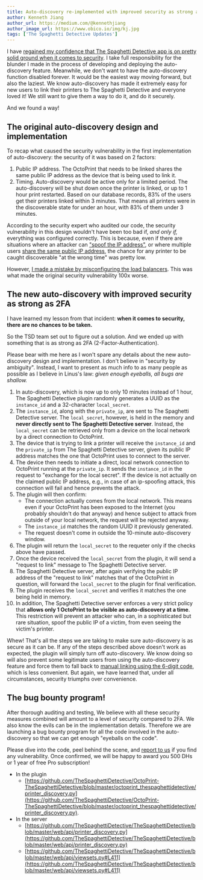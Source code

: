 ```yaml
---
title: Auto-discovery re-implemented with improved security as strong as 2FA
author: Kenneth Jiang
author_url: https://medium.com/@kennethjiang
author_image_url: https://www.obico.io/img/kj.jpg
tags: ['The Spaghetti Detective Updates']
---
```


I have [regained my confidence that The Spaghetti Detective app is on pretty solid ground when it comes to security](/blog/2021/09/11/security-incident-update). I take full responsibility for the blunder I made in the process of developing and deploying the auto-discovery feature. Meanwhile, we don't want to have the auto-discovery function disabled forever. It would be the easiest way moving forward, but also the laziest. We know auto-discovery has made it extremely easy for new users to link their printers to The Spaghetti Detective and everyone loved it! We still want to give them a way to do it, and do it securely.

And we found a way!

## The original auto-discovery design and implementation

<!-- truncate -->

To recap what caused the security vulnerability in the first implementation of auto-discovery: the security of it was based on 2 factors:

1. Public IP address. The OctoPrint that needs to be linked shares the same public IP address as the device that is being used to link it.
2. Timing. Auto-discovery would be active only for a limited period. The auto-discovery will be shut down once the printer is linked, or up to 1 hour print restarted. Based on our database records, 83% of the users get their printers linked within 3 minutes. That means all printers were in the discoverable state for under an hour, with 83% of them under 3 minutes.

According to the security expert who audited our code, the security vulnerability in this design wouldn't have been too bad if, *and only if,* everything was configured correctly. This is because, even if there are situations where an attacker can ["spoof the IP address"](https://www.kaspersky.com/resource-center/threats/ip-spoofing), or where multiple users [share the same public IP address](https://en.wikipedia.org/wiki/Carrier-grade_NAT), the chance for any printer to be caught discoverable "at the wrong time" was pretty low.

However, [I made a mistake by misconfiguring the load balancers](/blog/2021/08/19/what-happened-last-night#the-technical-details). This was what made the original security vulnerability 100x worse.

## The new auto-discovery with improved security as strong as 2FA

I have learned my lesson from that incident: **when it comes to security, there are no chances to be taken.**

So the TSD team set out to figure out a solution. And we ended up with something that is as strong as 2FA (2-Factor-Authentication).

Please bear with me here as I won't spare any details about the new auto-discovery design and implementation. I don't believe in "security by ambiguity". Instead, I want to present as much info to as many people as possible as I believe in Linus's law: *given enough eyeballs, all bugs are shallow.*

1. In auto-discovery, which is now up to only 10 minutes instead of 1 hour, The Spaghetti Detective plugin randomly generates a UUID as the `instance_id` and a 32-character `local_secret`.
1. The `instance_id`, along with the `private_ip`, are sent to The Spaghetti Detective server. The `local_secret`, however, is held in the memory and **never directly sent to The Spaghetti Detective server**. Instead, the `local_secret` can be retrieved only from a device on the local network by a direct connection to OctoPrint.
1. The device that is trying to link a printer will receive the `instance_id` and the `private_ip` from The Spaghetti Detective server, given its public IP address matches the one that OctoPrint uses to connect to the server.
1. The device then needs to initiate a direct, local network connection to OctoPrint running at the `private_ip`. It sends the `instance_id` in the request to "exchange for the local secret". If the device is not actually on the claimed public IP address, e.g., in case of an ip-spoofing attack, this connection will fail and hence prevents the attack.
1. The plugin will then confirm:
    - The connection actually comes from the local network. This means even if your OctoPrint has been exposed to the Internet (you probably shouldn't do that anyway) and hence subject to attack from outside of your local network, the request will be rejected anyway.
    - The `instance_id` matches the random UUID it previously generated.
    - The request doesn't come in outside the 10-minute auto-discovery window.
1. The plugin will return the `local_secret` to the requeter only if the checks above have passed.
1. Once the device received the `local_secret` from the plugin, it will send a "request to link" message to The Spaghetti Detective server.
1. The Spaghetti Detective server, after again verifying the public IP address of the "request to link" matches that of the OctoPrint in question, will forward the `local_secret` to the plugin for final verification.
1. The plugin receives the `local_secret` and verifies it matches the one being held in memory.
1. In addition, The Spaghetti Detective server enforces a very strict policy that **allows only 1 OctoPrint to be visible as auto-discovery at a time**. This restriction will prevent an attacker who can, in a sophisticated but rare situation, spoof the public IP of a victim, from even seeing the victim's printer.

Whew! That's all the steps we are taking to make sure auto-discovery is as secure as it can be. If any of the steps described above doesn't work as expected, the plugin will simply turn off auto-discovery. We know doing so will also prevent some legitimate users from using the auto-discovery feature and force them to fall back to [manual linking using the 6-digit code](/docs/user-guides/octoprint-plugin-setup-manual-link), which is less convenient. But again, we have learned that, under all circumstances, security triumphs over convenience.


## The bug bounty program!

After thorough auditing and testing, We believe with all these security measures combined will amount to a level of security compared to 2FA. We also know the evils can be in the implementation details. Therefore we are launching a bug bounty program for all the code involved in the auto-discovery so that we can get enough "eyeballs on the code".

Please dive into the code, peel behind the scene, and [report to us](mailto:support@thespaghettidetective.com) if you find any vulnerability. Once confirmed, we will be happy to award you 500 DHs or 1 year of free Pro subscription!

- In the plugin
    - [https://github.com/TheSpaghettiDetective/OctoPrint-TheSpaghettiDetective/blob/master/octoprint_thespaghettidetective/printer_discovery.py](https://github.com/TheSpaghettiDetective/OctoPrint-TheSpaghettiDetective/blob/master/octoprint_thespaghettidetective/printer_discovery.py).
- In the server
    - [https://github.com/TheSpaghettiDetective/TheSpaghettiDetective/blob/master/web/api/printer_discovery.py](https://github.com/TheSpaghettiDetective/TheSpaghettiDetective/blob/master/web/api/printer_discovery.py)
    - [https://github.com/TheSpaghettiDetective/TheSpaghettiDetective/blob/master/web/api/viewsets.py#L411](https://github.com/TheSpaghettiDetective/TheSpaghettiDetective/blob/master/web/api/viewsets.py#L411)

